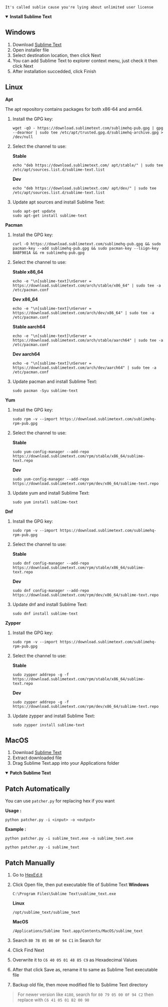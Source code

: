 ```
It's called sublie cause you're lying about unlimited user license
```

<details open>
<summary><b>Install Sublime Text</b></summary>

## Windows

1. Download [Sublime Text](https://www.sublimetext.com/download_thanks?target=win-x64)
2. Open installer file
3. Select destination location, then click Next
4. You can add Sublime Text to explorer context menu, just check it then click Next
5. After installation succedded, click Finish

## Linux

**Apt**

The apt repository contains packages for both x86-64 and arm64.

1. Install the GPG key:
    ```
    wget -qO - https://download.sublimetext.com/sublimehq-pub.gpg | gpg --dearmor | sudo tee /etc/apt/trusted.gpg.d/sublimehq-archive.gpg > /dev/null
    ```

2. Select the channel to use:

    **Stable**
    ```
    echo "deb https://download.sublimetext.com/ apt/stable/" | sudo tee /etc/apt/sources.list.d/sublime-text.list
    ```

    **Dev**
    ```
    echo "deb https://download.sublimetext.com/ apt/dev/" | sudo tee /etc/apt/sources.list.d/sublime-text.list
    ```
3. Update apt sources and install Sublime Text:

    ```
    sudo apt-get update
    sudo apt-get install sublime-text
    ```

**Pacman**

1. Install the GPG key:
    ```
    curl -O https://download.sublimetext.com/sublimehq-pub.gpg && sudo pacman-key --add sublimehq-pub.gpg && sudo pacman-key --lsign-key 8A8F901A && rm sublimehq-pub.gpg
    ```

2. Select the channel to use:

    **Stable x86_64**
    ```
    echo -e "\n[sublime-text]\nServer = https://download.sublimetext.com/arch/stable/x86_64" | sudo tee -a /etc/pacman.conf
    ```

    **Dev x86_64**
    ```
    echo -e "\n[sublime-text]\nServer = https://download.sublimetext.com/arch/dev/x86_64" | sudo tee -a /etc/pacman.conf
    ```

    **Stable aarch64**
    ```
    echo -e "\n[sublime-text]\nServer = https://download.sublimetext.com/arch/stable/aarch64" | sudo tee -a /etc/pacman.conf
    ```

    **Dev aarch64**
    ```
    echo -e "\n[sublime-text]\nServer = https://download.sublimetext.com/arch/dev/aarch64" | sudo tee -a /etc/pacman.conf
    ```

3. Update pacman and install Sublime Text:
    ```
    sudo pacman -Syu sublime-text
    ```

**Yum**

1. Install the GPG key:
    ```
    sudo rpm -v --import https://download.sublimetext.com/sublimehq-rpm-pub.gpg
    ```

2. Select the channel to use:

    **Stable**
    ```
    sudo yum-config-manager --add-repo https://download.sublimetext.com/rpm/stable/x86_64/sublime-text.repo
    ```

    **Dev**
    ```
    sudo yum-config-manager --add-repo https://download.sublimetext.com/rpm/dev/x86_64/sublime-text.repo
    ```
3. Update yum and install Sublime Text:

    ```
    sudo yum install sublime-text
    ```

**Dnf**

1. Install the GPG key:
    ```
    sudo rpm -v --import https://download.sublimetext.com/sublimehq-rpm-pub.gpg
    ```

2. Select the channel to use:

    **Stable**
    ```
    sudo dnf config-manager --add-repo https://download.sublimetext.com/rpm/stable/x86_64/sublime-text.repo
    ```

    **Dev**
    ```
    sudo dnf config-manager --add-repo https://download.sublimetext.com/rpm/dev/x86_64/sublime-text.repo
    ```
3. Update dnf and install Sublime Text:

    ```
    sudo dnf install sublime-text
    ```

**Zypper**

1. Install the GPG key:
    ```
    sudo rpm -v --import https://download.sublimetext.com/sublimehq-rpm-pub.gpg
    ```

2. Select the channel to use:

    **Stable**
    ```
    sudo zypper addrepo -g -f https://download.sublimetext.com/rpm/stable/x86_64/sublime-text.repo
    ```

    **Dev**
    ```
    sudo zypper addrepo -g -f https://download.sublimetext.com/rpm/dev/x86_64/sublime-text.repo
    ```
3. Update zypper and install Sublime Text:

    ```
    sudo zypper install sublime-text
    ```


## MacOS

1. Download [Sublime Text](https://www.sublimetext.com/download_thanks?target=mac)
2. Extract downloaded file
3. Drag Sublime Text.app into your Applications folder

</details>
<details open>
<summary><b>Patch Sublime Text</b></summary>

## Patch Automatically

You can use ```patcher.py``` for replacing hex if you want

**Usage :**
```
python patcher.py -i <input> -o <output>
```
**Example :**
```
python patcher.py -i sublime_text.exe -o sublime_text.exe
```
```
python patcher.py -i sublime_text
```




## Patch Manually

1. Go to [HexEd.it](https://hexed.it/)
2. Click Open file, then put executable file of Sublime Text
    **Windows**
    ```
    C:\Program Files\Sublime Text\sublime_text.exe
    ```

    **Linux**
    ```
    /opt/sublime_text/sublime_text
    ```

    **MacOS**
    ```
    /Applications/Sublime Text.app/Contents/MacOS/sublime_text
    ```

3. Search `80 78 05 00 0F 94 C1` in Search for
4. Click Find Next
5. Overwrite it to `C6 40 05 01 48 85 C9` as Hexadecimal Values
6. After that click Save as, rename it to same as Sublime Text executable file
7. Backup old file, then move modified file to Sublime Text directory

> For newer version like `4180`, search for `80 79 05 00 0F 94 C2` then replace with `C6 41 05 01 B2 00 90`

</details>
